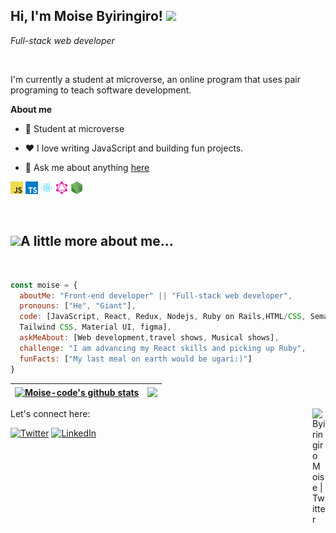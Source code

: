 <h2> Hi, I'm Moise Byiringiro! <img src="https://media.giphy.com/media/26Fxy3Iz1ari8oytO/giphy.gif" width="70"></h2>

<p><em>Full-stack web developer</em></p>

<br />

I'm currently a student at microverse, an online program that uses pair programing to teach software development.

**About me**

- 💼 Student at microverse

- ❤️ I love writing JavaScript and building fun projects.

- 💬 Ask me about anything [here](https://github.com/Moise-code/Moise-code/issues)

<code><img height="20" alt="javascript" src="https://raw.githubusercontent.com/github/explore/80688e429a7d4ef2fca1e82350fe8e3517d3494d/topics/javascript/javascript.png"></code>
<code><img height="20" alt="typescript" src="https://raw.githubusercontent.com/github/explore/80688e429a7d4ef2fca1e82350fe8e3517d3494d/topics/typescript/typescript.png"></code>
<code><img height="20" alt="react" src="https://raw.githubusercontent.com/github/explore/80688e429a7d4ef2fca1e82350fe8e3517d3494d/topics/react/react.png"></code>
<code><img height="20" alt="graphql" src="https://raw.githubusercontent.com/github/explore/5c058a388828bb5fde0bcafd4bc867b5bb3f26f3/topics/graphql/graphql.png"></code>
<code><img height="20" alt="nodejs" src="https://raw.githubusercontent.com/github/explore/80688e429a7d4ef2fca1e82350fe8e3517d3494d/topics/nodejs/nodejs.png"></code>  


<br />

<h2><img src="https://i.stack.imgur.com/XGlad.gif" width="50"><b>A little more about me...</b></h2>
<br />

```javascript
const moise = {
  aboutMe: "Front-end developer" || "Full-stack web developer",
  pronouns: ["He", "Giant"],
  code: [JavaScript, React, Redux, Nodejs, Ruby on Rails,HTML/CSS, Semantic UI, Bootstrap, 
  Tailwind CSS, Material UI, figma],
  askMeAbout: [Web development,travel shows, Musical shows],
  challenge: "I am advancing my React skills and picking up Ruby",
  funFacts: ["My last meal on earth would be ugari:)"]
}
```


| <a href="https://github.com/Moise-code/github-readme-stats"><img align="center" src="https://github-readme-stats.vercel.app/api?username=Moise-code&show_icons=true&include_all_commits=true&theme=buefy&hide_border=true" alt="Moise-code's github stats" /></a> | <a href="https://github.com/Moise-code/github-readme-stats"><img align="center" src="https://github-readme-stats.vercel.app/api/top-langs/?username=Moise-code&layout=compact&theme=buefy&hide_border=true" /></a> |
| ------------- | ------------- |

<a href="https://twitter.com/ByiringiroMois1">
  <img align="right" alt="Byiringiro Moise | Twitter" width="21px" src="https://raw.githubusercontent.com/anuraghazra/anuraghazra/master/assets/twitter.svg" />
</a>
<p>Let's connect here:</p>
<p> 
  <a href="https://twitter.com/ByiringiroMois1" target="_blank"><img alt="Twitter" src="https://img.shields.io/badge/twitter-%231DA1F2.svg?&style=for-the-badge&logo=twitter&logoColor=white" /></a> 
  <a href="https://www.linkedin.com/inmoise-byiringiro-8a8ba4142/" target="_blank"><img alt="LinkedIn" src="https://img.shields.io/badge/linkedin-%230077B5.svg?&style=for-the-badge&logo=linkedin&logoColor=white" /></a> 
</p>